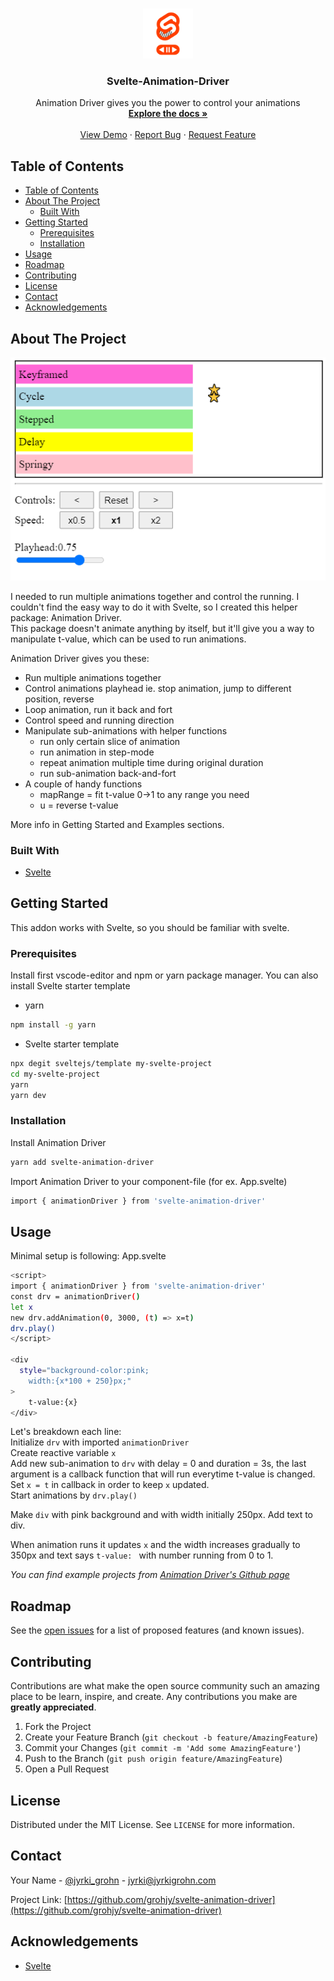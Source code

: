 

<!-- PROJECT LOGO -->
<br />
<p align="center">
  <a href="https://github.com/grohjy/svelte-animation-driver">
    <img src="images/logo.png" alt="Logo" width="80" height="80">
  </a>

  <h3 align="center">Svelte-Animation-Driver</h3>

  <p align="center">
    Animation Driver gives you the power to control your animations
    <br />
    <a href="https://github.com/grohjy/svelte-animation-driver"><strong>Explore the docs »</strong></a>
    <br />
    <br />
    <a href="https://github.com/grohjy/svelte-animation-driver">View Demo</a>
    ·
    <a href="https://github.com/grohjy/svelte-animation-driver/issues">Report Bug</a>
    ·
    <a href="https://github.com/grohjy/svelte-animation-driver/issues">Request Feature</a>
  </p>
</p>



<!-- TABLE OF CONTENTS -->
## Table of Contents

- [Table of Contents](#table-of-contents)
- [About The Project](#about-the-project)
  - [Built With](#built-with)
- [Getting Started](#getting-started)
  - [Prerequisites](#prerequisites)
  - [Installation](#installation)
- [Usage](#usage)
- [Roadmap](#roadmap)
- [Contributing](#contributing)
- [License](#license)
- [Contact](#contact)
- [Acknowledgements](#acknowledgements)



<!-- ABOUT THE PROJECT -->
## About The Project

[![Product Name Screen Shot][product-screenshot]](https://example.com)

I needed to run multiple animations together and control the running. I couldn't find the easy way to do it with Svelte, so I created this helper package: Animation Driver.  
This package doesn't animate anything by itself, but it'll give you a way to manipulate t-value, which can be used to run animations.

Animation Driver gives you these:
* Run multiple animations together 
* Control animations playhead ie. stop animation, jump to different position, reverse
* Loop animation, run it back and fort
* Control speed and running direction
* Manipulate sub-animations with helper functions
  * run only certain slice of animation
  * run animation in step-mode
  * repeat animation multiple time during original duration
  * run sub-animation back-and-fort
* A couple of handy functions
  * mapRange = fit t-value 0->1 to any range you need
  * u = reverse t-value


More info in Getting Started and Examples sections.

### Built With
* [Svelte](https://svelte.dev/)



<!-- GETTING STARTED -->
## Getting Started

This addon works with Svelte, so you should be familiar with svelte.

### Prerequisites

Install first vscode-editor and npm or yarn package manager. You can also install Svelte starter template
* yarn
```sh
npm install -g yarn
```

* Svelte starter template
```sh
npx degit sveltejs/template my-svelte-project
cd my-svelte-project
yarn
yarn dev
```

### Installation

Install Animation Driver
```sh
yarn add svelte-animation-driver
```
Import Animation Driver to your component-file (for ex. App.svelte)
```sh
import { animationDriver } from 'svelte-animation-driver'
```


<!-- USAGE EXAMPLES -->
## Usage

Minimal setup is following:
App.svelte
```sh
<script>
import { animationDriver } from 'svelte-animation-driver'
const drv = animationDriver()
let x
new drv.addAnimation(0, 3000, (t) => x=t)
drv.play()
</script>
    
<div 
  style="background-color:pink;
    width:{x*100 + 250}px;"
>
    t-value:{x}
</div>
```

Let's breakdown each line:  
Initialize `drv` with imported `animationDriver`  
Create reactive variable `x`  
Add new sub-animation to `drv` with delay = 0 and duration = 3s, the last argument is a callback function that will run everytime t-value is changed. Set `x = t` in callback in order to keep `x` updated.  
Start animations by `drv.play()`  

Make `div` with pink background and with width initially 250px. 
Add text to div.  

When animation runs it updates `x` and the width increases gradually to 350px and text says `t-value: ` with number running from 0 to 1.

_You can find example projects from [Animation Driver's Github page](https://github.com/grohjy/svelte-animation-driver)_


<!-- ROADMAP -->
## Roadmap

See the [open issues](https://github.com/grohjy/svelte-animation-driver/issues) for a list of proposed features (and known issues).



<!-- CONTRIBUTING -->
## Contributing

Contributions are what make the open source community such an amazing place to be learn, inspire, and create. Any contributions you make are **greatly appreciated**.

1. Fork the Project
2. Create your Feature Branch (`git checkout -b feature/AmazingFeature`)
3. Commit your Changes (`git commit -m 'Add some AmazingFeature'`)
4. Push to the Branch (`git push origin feature/AmazingFeature`)
5. Open a Pull Request



<!-- LICENSE -->
## License

Distributed under the MIT License. See `LICENSE` for more information.



<!-- CONTACT -->
## Contact

Your Name - [@jyrki_grohn](https://twitter.com/jyrki_grohn) - jyrki@jyrkigrohn.com

Project Link: [https://github.com/grohjy/svelte-animation-driver](https://github.com/grohjy/svelte-animation-driver)



<!-- ACKNOWLEDGEMENTS -->
## Acknowledgements
* [Svelte](https://svelte.dev/)





<!-- MARKDOWN LINKS & IMAGES -->
<!-- https://www.markdownguide.org/basic-syntax/#reference-style-links -->
[product-screenshot]: images/screenshot.png
